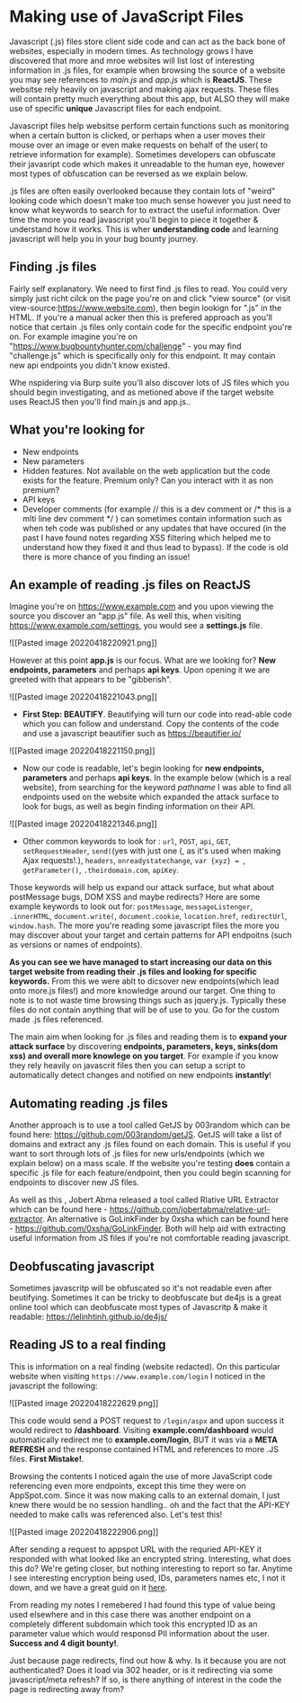 # Making use of JavaScript Files
Javascript (.js) files store client side code and can act as the back bone of websites, especially in modern times. As technology grows I have discovered that more and mroe websites will list lost of interesting information in .js files, for example when browsing the source of a website you may see references to *main.js* and *app.js* which is **ReactJS**. These websitse rely heavily on javascript and making ajax requests. These files will contain pretty much everything about this app, but ALSO they will make use of specific **unique** Javascript files for each endpoint. 

Javascript files help websitse perform certain functions such as monitoring when a certain button is clicked, or perhaps when a user moves their mouse over an image or even make requests on behalf of the user( to retrieve information for example). Sometimes developers can obfuscate their javasript code which makes it unreadable to the human eye, however most types of obfuscation can be reversed as we explain below.

.js files are often easily overlooked because they contain lots of "weird" looking code which doesn't make too much sense however you just need to know what keywords to search for to extract the useful information. Over time the more you read javascript you'll begin to piece it together & understand how it works. This is wher **understanding code** and learning javascript will help you in your bug bounty journey.

## Finding .js files
Fairly self explanatory. We need to first find .js files to read. You could very simply just richt cilck on the page you're on and click "view source" (or visit view-source:https://www.website.com), then begin lookign for ".js" in the HTML. If you're a manual acker then this is prefered approach as you'll notice that certain .js files only contain code for the specific endpoint you're on. For example imagine you're on "https://www.bugbountyhunter.com/challenge" - you may find "challenge.js" which is specifically only for this endpoint. It may contain new api endpoints you didn't know existed.

Whe nspidering via Burp suite you'll also discover lots of JS files which you should begin investigating, and as metioned above if the target website uses ReactJS then you'll find main.js and app.js..

## What you're looking for
- New endpoints
- New parameters
- Hidden features. Not available on the web application but the code exists for the feature. Premium only? Can you interact with it as non premium?
- API keys
- Developer comments (for example // this is a dev comment or /* this is a mlti line dev comment \*/ ) can sometimes contain information such as when teh code was published or any updates that have occured (in the past I have found notes regarding XSS filtering which helped me to understand how they fixed it and thus lead to bypass). If the code is old there is more chance of you finding an issue!


## An example of reading .js files on ReactJS
Imagine you're on https://www.example.com and you upon viewing the source you discover an "app.js" file. As well this, when visiting https://www.example.com/settings, you would see a **settings.js** file.

![[Pasted image 20220418220921.png]]

However at this point **app.js** is our focus. What are we looking for? **New endpoints, parameters** and perhaps **api keys**. Upon opening it we are greeted with that appears to be "gibberish".

![[Pasted image 20220418221043.png]]

- **First Step: BEAUTIFY**. Beautifying will turn our code into read-able code which you can follow and understand. Copy the contents of the code and use a javascript beautifier such as https://beautifier.io/

![[Pasted image 20220418221150.png]]

- Now our code is readable, let's begin looking for **new endpoints, parameters** and perhaps **api keys**. In the example below (which is a real website), from searching for the keyword *pathname* I was able to find all endpoints used on the website which expanded the attack surface to look for bugs, as well as begin finding information on their API.

![[Pasted image 20220418221346.png]]


- Other common keywords to look for : `url`, `POST`, `api`, `GET`, `setRequestHeader`, `send(`(yes with just one (, as it's used when making Ajax requests!.), `headers`, `onreadystatechange`, `var {xyz} = `, `getParameter()`, `.theirdomain.com`, `apiKey`.

Those keywords will help us expand our attack surface, but what about postMessage bugs, DOM XSS and maybe redirects? Here are some example keywords to look out for: `postMessage`, `messageListenger`, `.innerHTML`, `document.write(`, `document.cookie`, `location.href`, `redirectUrl`, `window.hash`. The more you're reading some javascript files the more you may discover about your target and certain patterns for API endpoitns (such as versions or names of endpoints).

**As you can see we have managed to start increasing our data on this target website from reading their .js files and looking for specific keywords.** From this we were ablt to dicsover new endpoints(which lead onto more.js files!) and more knowledge around our target. One thing to note is to not waste time browsing things such as jquery.js. Typically these files do not contain anything that will be of use to you. Go for the custom made .js files referenced.

The main aim when looking for .js files and reading them is to **expand your attack surface** by discovering **endpoints, parameters, keys, sinks(dom xss) and overall more knowlege on you target**. For example if you know they rely heavily on javascrit files then you can setup a script to automatically detect changes and notified on new endpoints **instantly**!


## Automating reading .js files
Another approach is to use a tool called GetJS by 003random which can be found here: https://github.com/003random/getJS. GetJS will take a list of domains and extract any .js files found on each domain. This is useful if you want to sort through lots of .js files for new urls/endpoints (which we explain below) on a mass scale. If the website you're testing **does** contain a specific .js file for each feature/endpoint, then you could begin scanning for endpoints to discover new JS files.

As well as this , Jobert Abma released a tool called Rlative URL Extractor which can be found here - https://github.com/jobertabma/relative-url-extractor. An alternative is GoLinkFinder by 0xsha which can be found here - https://github.com/0xsha/GoLinkFinder. Both will help aid with extracting useful information from JS files if you're not comfortable reading javascript.

## Deobfuscating javascript
Sometimes javascritp will be obfuscated so it's not readable even after beutifying. Sometimes it can be tricky to deobfuscate but de4js is a great online tool which can deobfuscate most types of Javascritp & make it readable: https://lelinhtinh.github.io/de4js/

## Reading JS to a real finding
This is information on a real finding (website redacted). On this particular website when visiting `https://www.example.com/login` I noticed in the javascript the following:

![[Pasted image 20220418222629.png]]

This code would send a POST request to `/login/aspx` and upon success it would redirect to **/dashboard**. Visiting **example.com/dashboard** would automatically redirect me to **example.com/login**, BUT it was via a **META REFRESH** and the response contained HTML and references to more .JS files. **First Mistake!**.

Browsing the contents I noticed again the use of more JavaScript code referencing even more endpoints, except this time they were on AppSpot.com. Since it was now making calls to an external domain, I just knew there would be no session handling.. oh and the fact that the API-KEY needed to make calls was referenced also. Let's test this!

![[Pasted image 20220418222906.png]]

After sending a request to appspot URL with the requried API-KEY it responded with what looked like an encrypted string. Interesting, what does this do? We're geting closer, but nothing interesting to report so far. Anytime I see interesting encryption being used, IDs, parameters names etc, I not it down, and we have a great guid on it [here](https://www.bugbountyhunter.com/guides/?type=notetaking).

From reading my notes I remebered I had found this type of value being used elsewhere and in this case there was another endpoint on a completely different subdomain which took this encrypted ID as an parameter value which would responsd PII information about the user. **Success and 4 digit bounty!**.

Just because page redirects, find out how & why. Is it because you are not authenticated? Does it load via 302 header, or is it redirecting via some javascript/meta refresh? If so, is there anything of interest in the code the page is redirecting away from?

